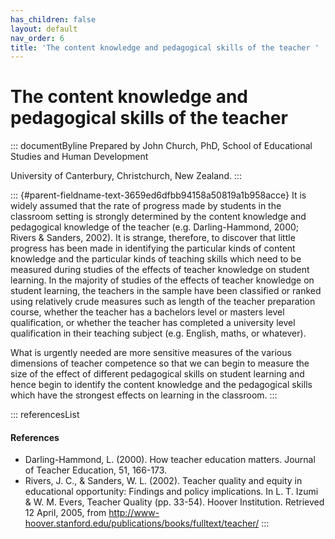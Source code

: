 ```yaml
---
has_children: false
layout: default
nav_order: 6
title: 'The content knowledge and pedagogical skills of the teacher '
---
```

# The content knowledge and pedagogical skills of the teacher 


::: documentByline
Prepared by John Church, PhD, School of Educational Studies and Human
Development

University of Canterbury, Christchurch, New Zealand.
:::

::: {#parent-fieldname-text-3659ed6dfbb94158a50819a1b958acce}
It is widely assumed that the rate of progress made by students in the
classroom setting is strongly determined by the content knowledge and
pedagogical knowledge of the teacher (e.g. Darling-Hammond, 2000; Rivers
& Sanders, 2002). It is strange, therefore, to discover that little
progress has been made in identifying the particular kinds of content
knowledge and the particular kinds of teaching skills which need to be
measured during studies of the effects of teacher knowledge on student
learning. In the majority of studies of the effects of teacher knowledge
on student learning, the teachers in the sample have been classified or
ranked using relatively crude measures such as length of the teacher
preparation course, whether the teacher has a bachelors level or masters
level qualification, or whether the teacher has completed a university
level qualification in their teaching subject (e.g. English, maths, or
whatever).

What is urgently needed are more sensitive measures of the various
dimensions of teacher competence so that we can begin to measure the
size of the effect of different pedagogical skills on student learning
and hence begin to identify the content knowledge and the pedagogical
skills which have the strongest effects on learning in the classroom.
:::

::: referencesList
#### References

-   Darling-Hammond, L. (2000). How teacher education matters. Journal
    of Teacher Education, 51, 166-173.
-   Rivers, J. C., & Sanders, W. L. (2002). Teacher quality and equity
    in educational opportunity: Findings and policy implications.
    In L. T. Izumi & W. M. Evers, Teacher Quality (pp. 33-54). Hoover
    Institution. Retrieved 12 April, 2005, from
    http://www-hoover.stanford.edu/publications/books/fulltext/teacher/
:::
